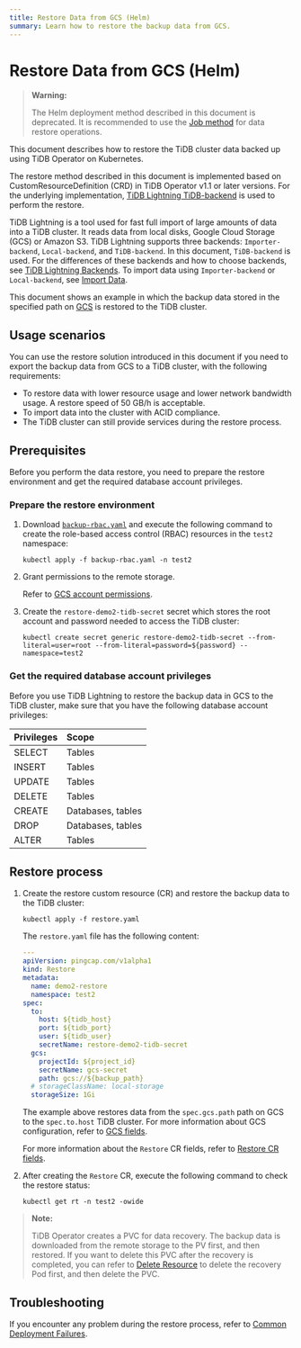 ```yaml
---
title: Restore Data from GCS (Helm)
summary: Learn how to restore the backup data from GCS.
---
```


# Restore Data from GCS (Helm)

> **Warning:**
>
> The Helm deployment method described in this document is deprecated. It is recommended to use the [Job method](restore-from-gcs-using-job.md) for data restore operations.

This document describes how to restore the TiDB cluster data backed up using TiDB Operator on Kubernetes.

The restore method described in this document is implemented based on CustomResourceDefinition (CRD) in TiDB Operator v1.1 or later versions. For the underlying implementation, [TiDB Lightning TiDB-backend](https://docs.pingcap.com/tidb/stable/tidb-lightning-backends#tidb-lightning-tidb-backend) is used to perform the restore.

TiDB Lightning is a tool used for fast full import of large amounts of data into a TiDB cluster. It reads data from local disks, Google Cloud Storage (GCS) or Amazon S3. TiDB Lightning supports three backends: `Importer-backend`, `Local-backend`, and `TiDB-backend`. In this document, `TiDB-backend` is used. For the differences of these backends and how to choose backends, see [TiDB Lightning Backends](https://docs.pingcap.com/tidb/stable/tidb-lightning-backends). To import data using `Importer-backend` or `Local-backend`, see [Import Data](restore-data-using-tidb-lightning.md).

This document shows an example in which the backup data stored in the specified path on [GCS](https://cloud.google.com/storage/docs/) is restored to the TiDB cluster.

## Usage scenarios

You can use the restore solution introduced in this document if you need to export the backup data from GCS to a TiDB cluster, with the following requirements:

- To restore data with lower resource usage and lower network bandwidth usage. A restore speed of 50 GB/h is acceptable.
- To import data into the cluster with ACID compliance.
- The TiDB cluster can still provide services during the restore process.

## Prerequisites

Before you perform the data restore, you need to prepare the restore environment and get the required database account privileges.

### Prepare the restore environment

1. Download [`backup-rbac.yaml`](https://github.com/pingcap/tidb-operator/blob/master/manifests/backup/backup-rbac.yaml) and execute the following command to create the role-based access control (RBAC) resources in the `test2` namespace:

    
    ```shell
    kubectl apply -f backup-rbac.yaml -n test2
    ```

2. Grant permissions to the remote storage.

    Refer to [GCS account permissions](grant-permissions-to-remote-storage.md#gcs-account-permissions).

3. Create the `restore-demo2-tidb-secret` secret which stores the root account and password needed to access the TiDB cluster:

    
    ```shell
    kubectl create secret generic restore-demo2-tidb-secret --from-literal=user=root --from-literal=password=${password} --namespace=test2
    ```

### Get the required database account privileges

Before you use TiDB Lightning to restore the backup data in GCS to the TiDB cluster, make sure that you have the following database account privileges:

| Privileges | Scope |
|:----|:------|
| SELECT | Tables |
| INSERT | Tables |
| UPDATE | Tables |
| DELETE | Tables |
| CREATE | Databases, tables |
| DROP | Databases, tables |
| ALTER | Tables |

## Restore process

1. Create the restore custom resource (CR) and restore the backup data to the TiDB cluster:

    
    ```shell
    kubectl apply -f restore.yaml
    ```

    The `restore.yaml` file has the following content:

    ```yaml
    ---
    apiVersion: pingcap.com/v1alpha1
    kind: Restore
    metadata:
      name: demo2-restore
      namespace: test2
    spec:
      to:
        host: ${tidb_host}
        port: ${tidb_port}
        user: ${tidb_user}
        secretName: restore-demo2-tidb-secret
      gcs:
        projectId: ${project_id}
        secretName: gcs-secret
        path: gcs://${backup_path}
      # storageClassName: local-storage
      storageSize: 1Gi
    ```

    The example above restores data from the `spec.gcs.path` path on GCS to the `spec.to.host` TiDB cluster. For more information about GCS configuration, refer to [GCS fields](backup-restore-cr.md#gcs-fields).

    For more information about the `Restore` CR fields, refer to [Restore CR fields](backup-restore-cr.md#restore-cr-fields).

2. After creating the `Restore` CR, execute the following command to check the restore status:

    
     ```shell
     kubectl get rt -n test2 -owide
     ```

> **Note:**
>
> TiDB Operator creates a PVC for data recovery. The backup data is downloaded from the remote storage to the PV first, and then restored. If you want to delete this PVC after the recovery is completed, you can refer to [Delete Resource](cheat-sheet.md#delete-resources) to delete the recovery Pod first, and then delete the PVC.

## Troubleshooting

If you encounter any problem during the restore process, refer to [Common Deployment Failures](deploy-failures.md).

